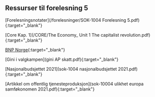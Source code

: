 ## Ressurser til forelesning 5

[Forelesningsnotater](/forelesninger/SOK-1004 Forelesning 5.pdf){:target="_blank"}

[Core Kap. 1](/CORE/The Economy_ Unit 1 The capitalist revolution.pdf){:target="_blank"}

[BNP Norge](https://www.ssb.no/nasjonalregnskap-og-konjunkturer/nasjonalregnskap/statistikk/nasjonalregnskap){:target="_blank"}

[Gini i valgkampen](gini AP skatt.pdf){:target="_blank"}

[Nasjonalbudsjettet 2021](sok-1004 nasjonalbudsjettet 2021.pdf){:target="_blank"}

[Artikkel om offentlig tjenesteproduksjon](sok-10004 ulikhet europa samføkonomen 2021.pdf){:target="_blank"}

